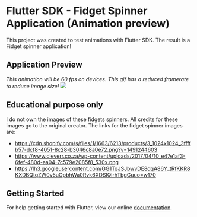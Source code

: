 # Flutter SDK - Fidget Spinner Application (Animation preview)

This project was created to test animations with Flutter SDK. The result is a Fidget spinner application!

## Application Preview
*This animation will be 60 fps on devices. This gif has a reduced framerate to reduce image size!*
![](https://raw.githubusercontent.com/bramvbilsen/Flutter-Fidget-Spinner-App-Animations-/master/preview/tMLl38ECTb.gif)

## Educational purpose only
I do not own the images of these fidgets spinners. All credits for these images go to the original creator. The links for the fidget spinner images are:
- https://cdn.shopify.com/s/files/1/1663/6213/products/3_1024x1024_3ffffb57-dcf8-4051-8c28-b3046c8a0e72.png?v=1491244603
- https://www.cleverr.co.za/wp-content/uploads/2017/04/10_e47e1af3-6fef-480d-aa04-7c579e2085f8_530x.png
- https://lh3.googleusercontent.com/GG1TqJSJbwvDE8dqA86Y_tRfKKR8KXDBQtqZW0v5uOpbhWa0Ryk6XDSlQlrhTbgGuuo=w170

## Getting Started

For help getting started with Flutter, view our online
[documentation](http://flutter.io/).

